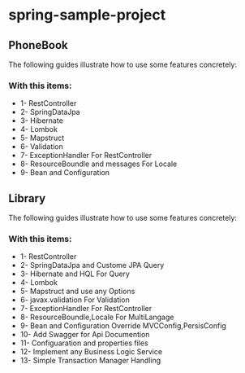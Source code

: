 # spring-sample-project

## PhoneBook
The following guides illustrate how to use some features concretely:

### With this items:

* 1- RestController 
* 2- SpringDataJpa
* 3- Hibernate
* 4- Lombok
* 5- Mapstruct
* 6- Validation
* 7- ExceptionHandler For RestController
* 8- ResourceBoundle and messages For Locale
* 9- Bean and Configuration

## Library
The following guides illustrate how to use some features concretely:

### With this items:
* 1- RestController 
* 2- SpringDataJpa and Custome JPA Query 
* 3- Hibernate and HQL For Query
* 4- Lombok
* 5- Mapstruct and use any Options
* 6- javax.validation For Validation
* 7- ExceptionHandler For RestController
* 8- ResourceBoundle,Locale For MultiLangage
* 9- Bean and Configuration Override MVCConfig,PersisConfig
* 10- Add Swagger for Api Documention
* 11- Configuaration and properties files
* 12- Implement any Business Logic Service
* 13- Simple Transaction Manager Handling

